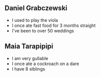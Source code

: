 ## Daniel Grabczewski

- I used to play the viola
- I once ate fast food for 3 months straight
- I've been to over 50 weddings

## Maia Tarapipipi

- I am very gullable
- I once ate a cockroach on a dare
- I have 8 siblings
